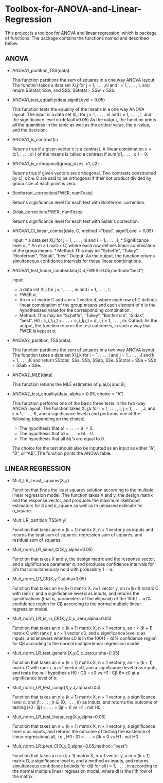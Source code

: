 # Toolbox-for-ANOVA-and-Linear-Regression
This project  is a toolbox for ANOVA and linear regression, which is package of functions. 
The package contains the functions named and described below.

## ANOVA 

* ANOVA1_partition_TSS(data)

    This function partitions the sum of squares in a one way ANOVA layout. The function takes a data set Xi,j for j = 1, . . . ,ni and i = 1, . . . , I, and return SStotal, SSw, and SSb. SStotal = SSw + SSb.

* ANOVA1_test_equality(data,signifLevel = 0.05)
 
    This function tests the equality of the means in a one way ANOVA layout. The input is a data set Xi,j for j = 1, . . . , ni and i = 1, . . . , I, and the significance level α.(default=0.05) As the output, the function prints all the quantities in the table as well as the critical value, the p-value, and the decision.

* ANOVA1_is_contrast(c)

    Returns true if a gicen vector c is a contrast. A linear combination c = (c1, . . . , cI ) of the means 
    is called a contrast if sum(c1, . . . , cI) = 0.

* ANOVA1_is_orthogonal(group_sizes, c1, c2)

    Returns true if given vectors are orthogonal. Two contrasts constructed by c1, c2 ∈ C are said to be
    orthogonal if their dot product divided by group size at each point is zero.

* Bonferroni_correction(FWER, numTests)

    Returns significance level for each test with Bonferroni correction.

* Sidak_correction(FWER, numTests)

    Returns significance level for each test with Sidak's correction.

* ANOVA1_CI_linear_combs(data, C, method ="best", signifLevel = 0.05)

    Input:
        * a data set Xi,j for j = 1, . . . , ni and i = 1, . . . , I,
        * Significance level α,
        * An m × I matrix C, where each row defines linear combination of the group means.
        * Method: This may be “Scheffe”, “Tukey”, “Bonferroni”, “Sidak”, “best”
    Output: As the output, the function returns simultaneous confidence intervals for those linear combinations.

* ANOVA1_test_linear_combs(data,C,d,FWER=0.05,method="best")

    Input:
    * a data set Xi,j for j = 1, . . . , ni and i = 1, . . . , I,
    * FWER α,
    * An m × I matrix C and a m × 1 vector d, where each row of C defines linear combination of the group means and each element of d is the hypothesized value for the corresponding combination.
    * Method: This may be “Scheffe”, “Tukey”, “Bonferroni”, “Sidak”, “best”.
        H0 : c_i_1µ_1 + . . . + c_i_Iµ_I = d_i, i = 1, . . . , m.
    Output: As the output, the function returns the test outcomes, in such a way that FWER is kept at α.

* ANOVA2_partition_TSS(data)

    This function partitions the sum of squares in a two way ANOVA layout.
    The function takes a data set Xi,j,k for i = 1, . . . ,I and j = 1, . . . , J and k = 1, . . . ,K and return SStotal, SSa, SSb, SSab, SSe: SStotal = SSa + SSb + SSab + SSe.

* ANOVA2_MLE(data)

    This function returns the MLE estimates of µ,ai,bj and δij

* ANOVA2_test_equality(data, alpha = 0.05, choice = "A")

    This function performs one of the basic three tests in the two-way ANOVA layout. The function takes Xi,j,k for i = 1, . . . , I, j = 1, . . . , J, and k = 1, . . . , K, and a significance level α and performs one of the following (depending on the choice)
    
    * The hypothesis that a1 = . . . = aI = 0.
    * The hypothesis that b1 = . . . = bI = 0.
    * The hypothesis that all δij ’s are equal to 0.
    
    The choice for the test should also be inputted as an input as either “A”, “B”, or
    “AB”. The function prints the ANOVA table. 


## LINEAR REGRESSION

* Mult_LR_Least_squares(X,y)

    Function that finds the least squares solution according to the multiple linear regression model: The function takes X and y, the design matrix and the response vector, and produces the maximum likelihood estimators for β and σ_square as well as th unbiased estimate for σ_square. 

* Mult_LR_partition_TSS(X,y)

    Function that takes an n × (k + 1) matrix X, n × 1 vector y as inputs and returns the total sum of squares, regression sum of squares, and residual sum of squares.

* Mult_norm_LR_simul_CI(X,y,alpha=0.05)

    Function that takes X and y, the design matrix and the response vector, and a significance parameter α, and produces confidence intervals for βi’s that simultaneously hold with probability 1 − α.

* Mult_norm_LR_CR(X,y,C,alpha=0.05)

    Function that takes an n×(k+1) matrix X, n×1 vector y, an r×(k+1) matrix C with rank r, and a significance level α as inputs, and returns the specifications (that is, parameters of the ellipsoid) of the 100(1 − α)% confidence region for Cβ according to the normal multiple linear regression model.

* Mult_norm_LR_is_in_CR(X,y,C,c_zero,alpha=0.05)

    Function that takes an n × (k + 1) matrix X, n × 1 vector y, an r × (k + 1) matrix C with rank r, a r × 1 vector c0, and a significance level α as inputs, and answers whether c0 is in the 100(1 − α)% confidence region for Cβ according to the normal multiple linear regression model.

* Mult_norm_LR_test_general(X,y,C,c_zero,alpha=0.05)

    Function that takes an n × (k + 1) matrix X, n × 1 vector y, an r × (k + 1) matrix C with rank r, a r×1 vector c0, and a significance level α as inputs, and tests the null hypothesis 
    H0 : Cβ = c0 vs H1 : Cβ 6= c0 at a significance level of α.

* Mult_norm_LR_test_comp(X,y,J,alpha=0.05)

    Function that takes an n × (k + 1) matrix X, n × 1 vector y, a significance level α, and 
    j1, . . . , jr ∈ {0, . . . , k} as inputs, and returns the outcome of testing 
        H0 : βj1 = . . . = βjr = 0 vs H1 : not H0.

* Mult_norm_LR_test_linear_reg(X,y,alpha=0.05)

    Function that takes an n × (k + 1) matrix X, n × 1 vector y, a significance level α as inputs, and returns the outcome of testing the existence of linear regressionat all, i.e., 
        H0 : β1 = . . . = βk = 0 vs H1 : not H0

* Mult_norm_LR_pred_CI(X,y,D,alpha=0.05,method="best")

    Function that takes a n × (k + 1) matrix X, n × 1 vector y, a m × (k + 1) matrix D, a significance level α, and a method as inputs, and returns simultaneous confidence bounds for diβ for all i = 1, . . . , m according to the normal multiple linear regression model, where di is the i’th row of the matrix.

